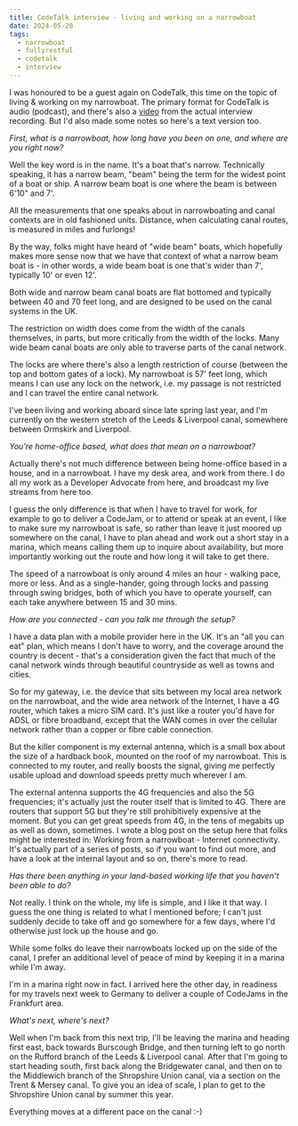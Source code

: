 ```yaml
---
title: CodeTalk interview - living and working on a narrowboat
date: 2024-05-20
tags:
  - narrowboat
  - fullyrestful
  - codetalk
  - interview
---
```

I was honoured to be a guest again on CodeTalk, this time on the topic of living & working on my narrowboat. The primary format for CodeTalk is audio (podcast), and there's also a [video](https://www.youtube.com/watch?v=sirIH29x06s&list=PL6RpkC85SLQB4SrWDL_VpeZnDJ1pcLRpA&index=5) from the actual interview recording. But I'd also made some notes so here's a text version too.

*First, what is a narrowboat, how long have you been on one, and where are you right now?*
 
Well the key word is in the name. It's a boat that's narrow. Technically speaking, it has a narrow beam, "beam" being the term for the widest point of a boat or ship. A narrow beam boat is one where the beam is between 6'10" and 7'. 

All the measurements that one speaks about in narrowboating and canal contexts are in old fashioned units. Distance, when calculating canal routes, is measured in miles and furlongs! 

By the way, folks might have heard of "wide beam" boats, which hopefully makes more sense now that we have that context of what a narrow beam boat is - in other words, a wide beam boat is one that's wider than 7', typically 10' or even 12'. 

Both wide and narrow beam canal boats are flat bottomed and typically between 40 and 70 feet long, and are designed to be used on the canal systems in the UK. 

The restriction on width does come from the width of the canals themselves, in parts, but more critically from the width of the locks. Many wide beam canal boats are only able to traverse parts of the canal network. 

The locks are where there's also a length restriction of course (between the top and bottom gates of a lock). My narrowboat is 57' feet long, which means I can use any lock on the network, i.e. my passage is not restricted and I can travel the entire canal network.

I've been living and working aboard since late spring last year, and I'm currently on the western stretch of the Leeds & Liverpool canal, somewhere between Ormskirk and Liverpool.

*You're home-office based, what does that mean on a narrowboat?*

Actually there's not much difference between being home-office based in a house, and in a narrowboat. I have my desk area, and work from there. I do all my work as a Developer Advocate from here, and broadcast my live streams from here too.

I guess the only difference is that when I have to travel for work, for example to go to deliver a CodeJam, or to attend or speak at an event, I like to make sure my narrowboat is safe, so rather than leave it just moored up somewhere on the canal, I have to plan ahead and work out a short stay in a marina, which means calling them up to inquire about availability, but more importantly working out the route and how long it will take to get there. 

The speed of a narrowboat is only around 4 miles an hour - walking pace, more or less. And as a single-hander, going through locks and passing through swing bridges, both of which you have to operate yourself, can each take anywhere between 15 and 30 mins.
 
*How are you connected - can you talk me through the setup?*

I have a data plan with a mobile provider here in the UK. It's an "all you can eat" plan, which means I don't have to worry, and the coverage around the country is decent - that's a consideration given the fact that much of the canal network winds through beautiful countryside as well as towns and cities.

So for my gateway, i.e. the device that sits between my local area network on the narrowboat, and the wide area network of the Internet, I have a 4G router, which takes a micro SIM card. It's just like a router you'd have for ADSL or fibre broadband, except that the WAN comes in over the cellular network rather than a copper or fibre cable connection. 

But the killer component is my external antenna, which is a small box about the size of a hardback book, mounted on the roof of my narrowboat. This is connected to my router, and really boosts the signal, giving me perfectly usable upload and download speeds pretty much wherever I am. 

The external antenna supports the 4G frequencies and also the 5G frequencies; it's actually just the router itself that is limited to 4G. There are routers that support 5G but they're still prohibitively expensive at the moment. But you can get great speeds from 4G, in the tens of megabits up as well as down, sometimes. I wrote a blog post on the setup here that folks might be interested in: Working from a narrowboat - Internet connectivity. It's actually part of a series of posts, so if you want to find out more, and have a look at the internal layout and so on, there's more to read.
 
*Has there been anything in your land-based working life that you haven't been able to do?*

Not really. I think on the whole, my life is simple, and I like it that way. I guess the one thing is related to what I mentioned before; I can't just suddenly decide to take off and go somewhere for a few days, where I'd otherwise just lock up the house and go. 

While some folks do leave their narrowboats locked up on the side of the canal, I prefer an additional level of peace of mind by keeping it in a marina while I'm away. 

I'm in a marina right now in fact. I arrived here the other day, in readiness for my travels next week to Germany to deliver a couple of CodeJams in the Frankfurt area.
 
*What's next, where's next?*

Well when I'm back from this next trip, I'll be leaving the marina and heading first east, back towards Burscough Bridge, and then turning left to go north on the Rufford branch of the Leeds & Liverpool canal. After that I'm going to start heading south, first back along the Bridgewater canal, and then on to the Middlewich branch of the Shropshire Union canal, via a section on the Trent & Mersey canal. To give you an idea of scale, I plan to get to the Shropshire Union canal by summer this year.

Everything moves at a different pace on the canal :-)

